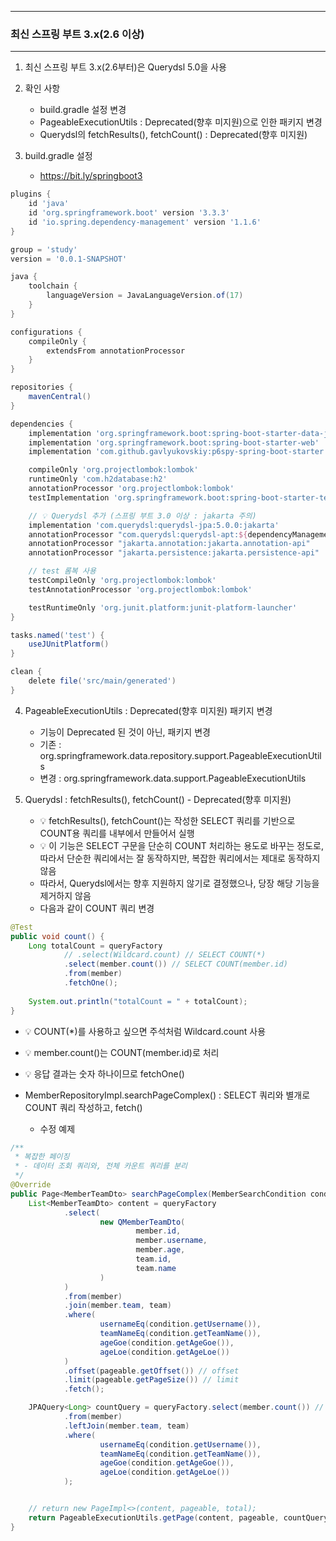 -----
### 최신 스프링 부트 3.x(2.6 이상)
-----
1. 최신 스프링 부트 3.x(2.6부터)은 Querydsl 5.0을 사용
2. 확인 사항
   - build.gradle 설정 변경
   - PageableExecutionUtils : Deprecated(향후 미지원)으로 인한 패키지 변경
   - Querydsl의 fetchResults(), fetchCount() : Deprecated(향후 미지원)

3. build.gradle 설정
   - https://bit.ly/springboot3
```gradle
plugins {
	id 'java'
	id 'org.springframework.boot' version '3.3.3'
	id 'io.spring.dependency-management' version '1.1.6'
}

group = 'study'
version = '0.0.1-SNAPSHOT'

java {
	toolchain {
		languageVersion = JavaLanguageVersion.of(17)
	}
}

configurations {
	compileOnly {
		extendsFrom annotationProcessor
	}
}

repositories {
	mavenCentral()
}

dependencies {
	implementation 'org.springframework.boot:spring-boot-starter-data-jpa'
	implementation 'org.springframework.boot:spring-boot-starter-web'
	implementation 'com.github.gavlyukovskiy:p6spy-spring-boot-starter:1.9.0'

	compileOnly 'org.projectlombok:lombok'
	runtimeOnly 'com.h2database:h2'
	annotationProcessor 'org.projectlombok:lombok'
	testImplementation 'org.springframework.boot:spring-boot-starter-test'

	// 💡 Querydsl 추가 (스프링 부트 3.0 이상 : jakarta 주의)
	implementation 'com.querydsl:querydsl-jpa:5.0.0:jakarta'
	annotationProcessor "com.querydsl:querydsl-apt:${dependencyManagement.importedProperties['querydsl.version']}:jakarta"
	annotationProcessor "jakarta.annotation:jakarta.annotation-api"
	annotationProcessor "jakarta.persistence:jakarta.persistence-api"

	// test 롬복 사용
	testCompileOnly 'org.projectlombok:lombok'
	testAnnotationProcessor 'org.projectlombok:lombok'

	testRuntimeOnly 'org.junit.platform:junit-platform-launcher'
}

tasks.named('test') {
	useJUnitPlatform()
}

clean {
	delete file('src/main/generated')
}
```

4. PageableExecutionUtils : Deprecated(향후 미지원) 패키지 변경
   - 기능이 Deprecated 된 것이 아닌, 패키지 변경
   - 기존 : org.springframework.data.repository.support.PageableExecutionUtils
   - 변경 : org.springframework.data.support.PageableExecutionUtils

5. Querydsl : fetchResults(), fetchCount() - Deprecated(향후 미지원)
   - 💡 fetchResults(), fetchCount()는 작성한 SELECT 쿼리를 기반으로 COUNT용 쿼리를 내부에서 만들어서 실행
   - 💡 이 기능은 SELECT 구문을 단순히 COUNT 처리하는 용도로 바꾸는 정도로, 따라서 단순한 쿼리에서는 잘 동작하지만, 복잡한 쿼리에서는 제대로 동작하지 않음
   - 따라서, Querydsl에서는 향후 지원하지 않기로 결정했으나, 당장 해당 기능을 제거하지 않음
   - 다음과 같이 COUNT 쿼리 변경
```java
@Test
public void count() {
    Long totalCount = queryFactory
            // .select(Wildcard.count) // SELECT COUNT(*)
            .select(member.count()) // SELECT COUNT(member.id)
            .from(member)
            .fetchOne();
    
    System.out.println("totalCount = " + totalCount);
}
```

  - 💡 COUNT(*)를 사용하고 싶으면 주석처럼 Wildcard.count 사용
  - 💡 member.count()는 COUNT(member.id)로 처리
  - 💡 응답 결과는 숫자 하나이므로 fetchOne()

  - MemberRepositoryImpl.searchPageComplex() : SELECT 쿼리와 별개로 COUNT 쿼리 작성하고, fetch()
    + 수정 예제
```java
/**
 * 복잡한 페이징
 * - 데이터 조회 쿼리와, 전체 카운트 쿼리를 분리
 */
@Override
public Page<MemberTeamDto> searchPageComplex(MemberSearchCondition condition, Pageable pageable) {
    List<MemberTeamDto> content = queryFactory
            .select(
                    new QMemberTeamDto(
                            member.id,
                            member.username,
                            member.age,
                            team.id,
                            team.name
                    )
            )
            .from(member)
            .join(member.team, team)
            .where(
                    usernameEq(condition.getUsername()),
                    teamNameEq(condition.getTeamName()),
                    ageGoe(condition.getAgeGoe()),
                    ageLoe(condition.getAgeLoe())
            )
            .offset(pageable.getOffset()) // offset
            .limit(pageable.getPageSize()) // limit
            .fetch();

    JPAQuery<Long> countQuery = queryFactory.select(member.count()) // 변경 member.count()
            .from(member)
            .leftJoin(member.team, team)
            .where(
                    usernameEq(condition.getUsername()),
                    teamNameEq(condition.getTeamName()),
                    ageGoe(condition.getAgeGoe()),
                    ageLoe(condition.getAgeLoe())
            );


    // return new PageImpl<>(content, pageable, total);
    return PageableExecutionUtils.getPage(content, pageable, countQuery::fetchOne); // fetchCount -> fetchOne
}
```
